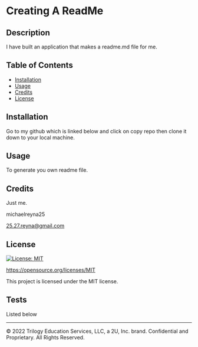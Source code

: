 # Creating A ReadMe

  ## Description 
  
  I have built an application that makes a readme.md file for me.
  
  ## Table of Contents 
    
  * [Installation](#installation)
  * [Usage](#usage)
  * [Credits](#credits)
  * [License](#license)
  
  ## Installation
  
  Go to my github which is linked below and click on copy repo then clone it down to your local machine.
  
  ## Usage 
  
  To generate you own readme file.
  
  ## Credits
  
  Just me.

  michaelreyna25

  25.27.reyna@gmail.com

  ## License
  
  [![License: MIT](https://img.shields.io/badge/License-MIT-yellow.svg)](https://opensource.org/licenses/MIT)

  https://opensource.org/licenses/MIT

  This project is licensed under the MIT license.

  ## Tests
  
  Listed below
    
  ---
  
  © 2022 Trilogy Education Services, LLC, a 2U, Inc. brand. Confidential and Proprietary. All Rights Reserved.
